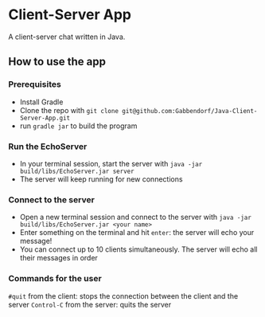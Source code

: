 # Client-Server App

A client-server chat written in Java.

## How to use the app

### Prerequisites
* Install Gradle
* Clone the repo with `git clone git@github.com:Gabbendorf/Java-Client-Server-App.git`
* run `gradle jar` to build the program

### Run the EchoServer
* In your terminal session, start the server with `java -jar build/libs/EchoServer.jar server`
* The server will keep running for new connections

### Connect to the server
* Open a new terminal session and connect to the server with `java -jar build/libs/EchoServer.jar <your name>`
* Enter something on the terminal and hit `enter`: the server will echo your message!
* You can connect up to 10 clients simultaneously. The server will echo all their messages in order

### Commands for the user
`#quit` from the client: stops the connection between the client and the server
`Control-C` from the server: quits the server
